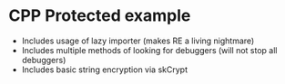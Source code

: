# CPP Protected example

 - Includes usage of lazy importer (makes RE a living nightmare)
 - Includes multiple methods of looking for debuggers (will not stop all debuggers)
 - Includes basic string encryption via skCrypt
